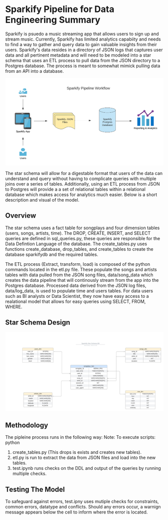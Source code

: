 # Sparkify Pipeline for Data Engineering Summary
<p>
Sparkify is psuedo a music streaming app that allows users to sign up and stream music. Currently, Sparkify has limited analytics capabiity and needs to find a way to gather and query data to gain valuable insights from their users. Sparkify's data resides in a directory of JSON logs that captures user data and all pertinent metadata and will need to be modeled into a star schema that uses an ETL process to pull data from the JSON directory to a Postgres database. The process is meant to somewhat mimick pulling data from an API into a database.
</p>
<img src="SparkifyUML.png" />
<p>
The star schema will allow for a digestable format that users of the data can understand and query without having to complicate queries with multiple joins over a series of tables. Additionally, using an ETL process from JSON to Postgres will provide a a set of relational tables within a relational database which makes access for analytics much easier. Below is a short description and visual of the model. 
</p>

## Overview
<p>
The star schema uses a fact table for songplays and four dimension tables (users, songs, artists, time). The DROP, CREATE, INSERT, and SELECT queries are defined in sql_queries.py, these queries are responsible for the Data Defintion Language of the database. The create_tables.py uses functions create_database, drop_tables, and create_tables to create the database sparkifydb and the required tables.
</p>
<p>
The ETL process (Extract, transform, load) is composed of the python commands located in the etl.py file. These populate the songs and artists tables with data pulled from the JSON song files, data/song_data which creates the data pipeline that will continously stream from the app into the Postgres database. Processed data derived from the JSON log files, data/log_data, is used to populate time and users tables. For data users such as BI analysts or Data Scientist, they now have easy access to a realational model that allows for easy queries using SELECT, FROM, WHERE.
</p>

## Star Schema Design

<img src="SparkifyStarERv2.png" />

<br>

## Methodology
<p>
The pipleine process runs in the following way:
Note:  To execute scripts: python <scriptname>
</p>

  1. create_tables.py (This drops is exists and creates new tables). 
  2. etl.py is run to extract the data from JSON files and load into the new tables.
  3. test.ipynb runs checks on the DDL and output of the queries by running multiple checks. 


## Testing The Model
<p>
To safeguard against errors, test.ipny uses mutiple checks for constraints, common errors, datatype and conflicts. Should any errors occur, a warnign message appears below the cell to inform where the error is located. 
</p>